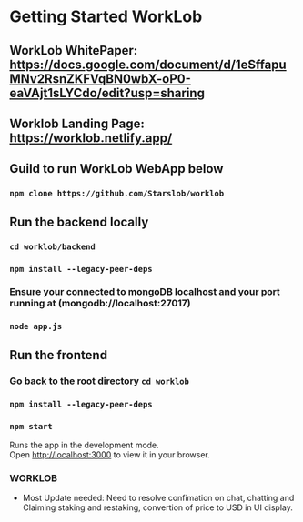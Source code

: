 # Getting Started WorkLob

## WorkLob WhitePaper: https://docs.google.com/document/d/1eSffapuMNv2RsnZKFVqBN0wbX-oP0-eaVAjt1sLYCdo/edit?usp=sharing

## Worklob Landing Page: https://worklob.netlify.app/

## Guild to run WorkLob WebApp below

### `npm clone https://github.com/Starslob/worklob`

## Run the backend locally

### `cd worklob/backend`

### `npm install --legacy-peer-deps`

### Ensure your connected to mongoDB localhost and your port running at (mongodb://localhost:27017)

### `node app.js`

## Run the frontend

### Go back to the root directory `cd worklob`

### `npm install --legacy-peer-deps`

### `npm start`

Runs the app in the development mode.\
Open [http://localhost:3000](http://localhost:3000) to view it in your browser. 

### WORKLOB 

- Most Update needed: Need to resolve confimation on chat, chatting and Claiming staking and restaking, convertion of price to USD in UI display.
